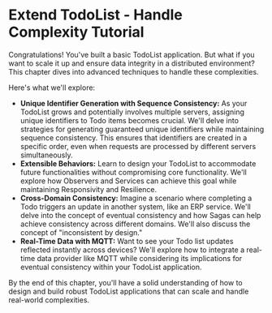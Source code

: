 # Extend TodoList - Handle Complexity Tutorial

Congratulations! You've built a basic TodoList application. But what if you want to scale it up and ensure data integrity in a distributed environment? This chapter dives into advanced techniques to handle these complexities.

Here's what we'll explore:

* **Unique Identifier Generation with Sequence Consistency:** As your TodoList grows and potentially involves multiple servers, assigning unique identifiers to Todo items becomes crucial. We'll delve into strategies for generating guaranteed unique identifiers while maintaining sequence consistency. This ensures that identifiers are created in a specific order, even when requests are processed by different servers simultaneously.
* **Extensible Behaviors:** Learn to design your TodoList to accommodate future functionalities without compromising core functionality. We'll explore how Observers and Services can achieve this goal while maintaining Responsivity and Resilience.
* **Cross-Domain Consistency:** Imagine a scenario where completing a Todo triggers an update in another system, like an ERP service. We'll delve into the concept of eventual consistency and how Sagas can help achieve consistency across different domains. We'll also discuss the concept of "inconsistent by design."
* **Real-Time Data with MQTT:** Want to see your Todo list updates reflected instantly across devices? We'll explore how to integrate a real-time data provider like MQTT while considering its implications for eventual consistency within your TodoList application.

By the end of this chapter, you'll have a solid understanding of how to design and build robust TodoList applications that can scale and handle real-world complexities.
